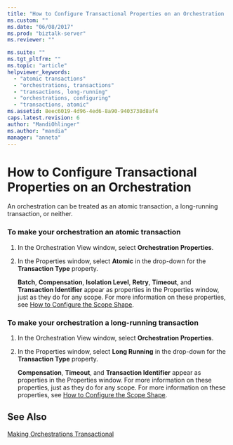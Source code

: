 ```yaml
---
title: "How to Configure Transactional Properties on an Orchestration | Microsoft Docs"
ms.custom: ""
ms.date: "06/08/2017"
ms.prod: "biztalk-server"
ms.reviewer: ""

ms.suite: ""
ms.tgt_pltfrm: ""
ms.topic: "article"
helpviewer_keywords: 
  - "atomic transactions"
  - "orchestrations, transactions"
  - "transactions, long-running"
  - "orchestrations, configuring"
  - "transactions, atomic"
ms.assetid: 8eec6019-4d96-4ed6-8a90-9403738d8af4
caps.latest.revision: 6
author: "MandiOhlinger"
ms.author: "mandia"
manager: "anneta"
---
```

# How to Configure Transactional Properties on an Orchestration
An orchestration can be treated as an atomic transaction, a long-running transaction, or neither.  
  
### To make your orchestration an atomic transaction  
  
1.  In the Orchestration View window, select **Orchestration Properties**.  
  
2.  In the Properties window, select **Atomic** in the drop-down for the **Transaction Type** property.  
  
     **Batch**, **Compensation**, **Isolation Level**, **Retry**, **Timeout**, and **Transaction Identifier** appear as properties in the Properties window, just as they do for any scope. For more information on these properties, see [How to Configure the Scope Shape](../core/how-to-configure-the-scope-shape.md).  
  
### To make your orchestration a long-running transaction  
  
1.  In the Orchestration View window, select **Orchestration Properties**.  
  
2.  In the Properties window, select **Long Running** in the drop-down for the **Transaction Type** property.  
  
     **Compensation**, **Timeout**, and **Transaction Identifier** appear as properties in the Properties window. For more information on these properties, just as they do for any scope. For more information on these properties, see [How to Configure the Scope Shape](../core/how-to-configure-the-scope-shape.md).  
  
## See Also  
 [Making Orchestrations Transactional](../core/making-orchestrations-transactional.md)